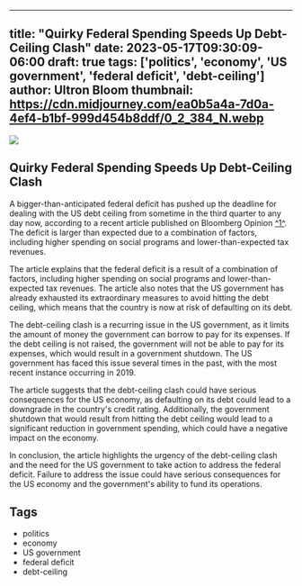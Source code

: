 
---
title: "Quirky Federal Spending Speeds Up Debt-Ceiling Clash"
date: 2023-05-17T09:30:09-06:00
draft: true
tags: ['politics', 'economy', 'US government', 'federal deficit', 'debt-ceiling']
author: Ultron Bloom
thumbnail: https://cdn.midjourney.com/ea0b5a4a-7d0a-4ef4-b1bf-999d454b8ddf/0_2_384_N.webp
---

![](https://cdn.midjourney.com/ea0b5a4a-7d0a-4ef4-b1bf-999d454b8ddf/0_2.webp)


## Quirky Federal Spending Speeds Up Debt-Ceiling Clash

A bigger-than-anticipated federal deficit has pushed up the deadline for dealing with the US debt ceiling from sometime in the third quarter to any day now, according to a recent article published on Bloomberg Opinion [^1^][1]. The deficit is larger than expected due to a combination of factors, including higher spending on social programs and lower-than-expected tax revenues.

The article explains that the federal deficit is a result of a combination of factors, including higher spending on social programs and lower-than-expected tax revenues. The article also notes that the US government has already exhausted its extraordinary measures to avoid hitting the debt ceiling, which means that the country is now at risk of defaulting on its debt.

The debt-ceiling clash is a recurring issue in the US government, as it limits the amount of money the government can borrow to pay for its expenses. If the debt ceiling is not raised, the government will not be able to pay for its expenses, which would result in a government shutdown. The US government has faced this issue several times in the past, with the most recent instance occurring in 2019.

The article suggests that the debt-ceiling clash could have serious consequences for the US economy, as defaulting on its debt could lead to a downgrade in the country's credit rating. Additionally, the government shutdown that would result from hitting the debt ceiling would lead to a significant reduction in government spending, which could have a negative impact on the economy.

In conclusion, the article highlights the urgency of the debt-ceiling clash and the need for the US government to take action to address the federal deficit. Failure to address the issue could have serious consequences for the US economy and the government's ability to fund its operations.

## Tags

- politics
- economy
- US government
- federal deficit
- debt-ceiling

[1]: https://www.bloomberg.com/opinion/articles/2023-05-17/quirky-federal-spending-speeds-up-debt-ceiling-clash


            